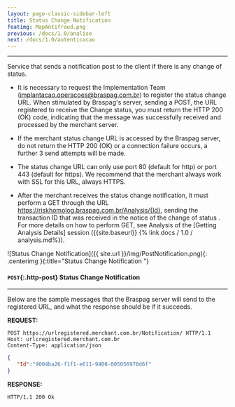 ```yaml
---
layout: page-classic-sidebar-left
title: Status Change Notification
featimg: MapAntifraud.png
previous: /docs/1.0/analise
next: /docs/1.0/autenticacao
---
```

---

Service that sends a notification post to the client if there is any change of status.  

* It is necessary to request the Implementation Team ([implantacao.operacoes@braspag.com.br](mailto:implantacao.operacoes@braspag.com.br)) to register the status change URL. When stimulated by Braspag's server, sending a POST, the URL registered to receive the Change status, you must return the HTTP 200 (OK) code, indicating that the message was successfully received and processed by the merchant server.

* If the merchant status change URL is accessed by the Braspag server, do not return the HTTP 200 (OK) or a connection failure occurs, a further 3 send attempts will be made.

* The status change URL can only use port 80 (default for http) or port 443 (default for https). We recommend that the merchant always work with SSL for this URL, always HTTPS.  

* After the merchant receives the status change notification, it must perform a GET through the URL https://riskhomolog.braspag.com.br/Analysis/{Id}, sending the transaction ID that was received in the notice of the change of status .
For more details on how to perform GET, see Analysis of the [Getting Analysis Details] session ({{site.baseurl}} {% link docs / 1.0 / analysis.md%}).

![Status Change Notification]({{ site.url }}/img/PostNotification.png){: .centerimg }{:title="Status Change Notification "}

#### `POST`{:.http-post} Status Change Notification 
----------------------------------------------
Below are the sample messages that the Braspag server will send to the registered URL, and what the response should be if it succeeds.

**REQUEST:**  

``` http
POST https://urlregistered.merchant.com.br/Notification/ HTTP/1.1
Host: urlcregistered.merchant.com.br
Content-Type: application/json
```

``` json
{  
   "Id":"9004ba26-f1f1-e611-9400-005056970d6f"
}​​​
```

**RESPONSE:**  

``` http
HTTP/1.1 200 Ok
```
